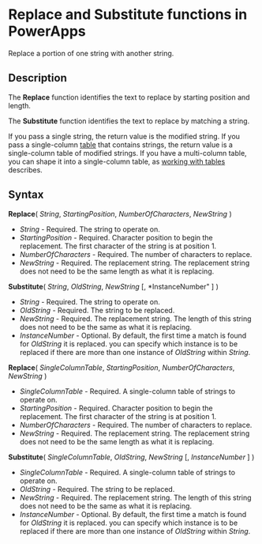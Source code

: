 <properties
	pageTitle="PowerApps: Replace and Substitute functions"
	description="Reference information for the Replace and Substitute functions in PowerApps, including syntax and examples"
	services=""
	suite="powerapps"
	documentationCenter="na"
	authors="gregli-msft"
	manager="dwrede"
	editor=""
	tags=""/>

<tags
   ms.service="powerapps"
   ms.devlang="na"
   ms.topic="article"
   ms.tgt_pltfrm="na"
   ms.workload="na"
   ms.date="11/07/2015"
   ms.author="gregli"/>

# Replace and Substitute functions in PowerApps #

Replace a portion of one string with another string.

## Description ##

The **Replace** function identifies the text to replace by starting position and length.  

The **Substitute** function identifies the text to replace by matching a string.

If you pass a single string, the return value is the modified string.  If you pass a single-column [table](working-with-tables.md) that contains strings, the return value is a single-column table of modified strings. If you have a multi-column table, you can shape it into a single-column table, as [working with tables](working-with-tables.md) describes.

## Syntax ##

**Replace**( *String*, *StartingPosition*, *NumberOfCharacters*, *NewString* )

- *String* - Required. The string to operate on.
- *StartingPosition* - Required.  Character position to begin the replacement.  The first character of the string is at position 1.
- *NumberOfCharacters* - Required.  The number of characters to replace.
- *NewString* - Required.  The replacement string.  The replacement string does not need to be the same length as what it is replacing.

**Substitute**( *String*, *OldString*, *NewString* [, *InstanceNumber" ] )

- *String* - Required. The string to operate on.
- *OldString* - Required.  The string to be replaced.
- *NewString* - Required.  The replacement string.  The length of this string does not need to be the same as what it is replacing.
- *InstanceNumber* - Optional. By default, the first time a match is found for *OldString* it is replaced. you can specify which instance is to be replaced if there are more than one instance of *OldString* within *String*.

**Replace**( *SingleColumnTable*, *StartingPosition*, *NumberOfCharacters*, *NewString* )

- *SingleColumnTable* - Required. A single-column table of strings to operate on.
- *StartingPosition* - Required.  Character position to begin the replacement.  The first character of the string is at position 1.
- *NumberOfCharacters* - Required.  The number of characters to replace.
- *NewString* - Required.  The replacement string.  The replacement string does not need to be the same length as what it is replacing.

**Substitute**( *SingleColumnTable*, *OldString*, *NewString* [, *InstanceNumber* ] )

- *SingleColumnTable* - Required. A single-column table of strings to operate on.
- *OldString* - Required.  The string to be replaced.
- *NewString* - Required.  The replacement string.  The length of this string does not need to be the same as what it is replacing.
- *InstanceNumber* - Optional. By default, the first time a match is found for *OldString* it is replaced. you can specify which instance is to be replaced if there are more than one instance of *OldString* within *String*.

<!-- need more examples, including tables -->
